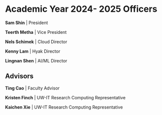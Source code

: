 # Academic Year 2024- 2025 Officers

**Sam Shin** |
President

**Teerth Metha** |
Vice President

**Nels Schimek** |
Cloud Director

**Kenny Lam** |
Hyak Director

**Lingnan Shen** |
AI/ML Director

## Advisors

**Ting Cao** |
Faculty Advisor

**Kristen Finch** |
UW-IT Research Computing Representative

**Kaichen Xie** |
UW-IT Research Computing Representative
